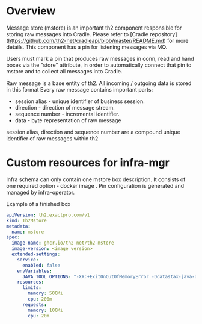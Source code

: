 # Overview

Message store (mstore) is an important th2 component responsible for storing raw messages into Cradle. Please refer to [Cradle repository] (https://github.com/th2-net/cradleapi/blob/master/README.md) for more details. This component has a pin for listening messages via MQ.

Users must mark a pin that produces raw messages in conn, read and hand boxes via the "store" attribute, in order to automatically connect that pin to mstore and to collect all messages into Cradle.

Raw message is a base entity of th2. All incoming / outgoing data is stored in this format
Every raw message contains important parts:
* session alias - unique identifier of business session.
* direction - direction of message stream.
* sequence number - incremental identifier.
* data - byte representation of raw message 

session alias, direction and sequence number are a compound unique identifier of raw messages within th2

# Custom resources for infra-mgr

Infra schema can only contain one mstore box description. It consists of one required option - docker image . Pin configuration is generated and managed by infra-operator.

Example of a finished box
```yaml
apiVersion: th2.exactpro.com/v1
kind: Th2Mstore
metadata:
  name: mstore
spec:
  image-name: ghcr.io/th2-net/th2-mstore
  image-version: <image version>
  extended-settings:
    service:
      enabled: false
    envVariables:
      JAVA_TOOL_OPTIONS: "-XX:+ExitOnOutOfMemoryError -Ddatastax-java-driver.advanced.connection.init-query-timeout=\"5000 milliseconds\""
    resources:
      limits:
        memory: 500Mi
        cpu: 200m
      requests:
        memory: 100Mi
        cpu: 20m
```

